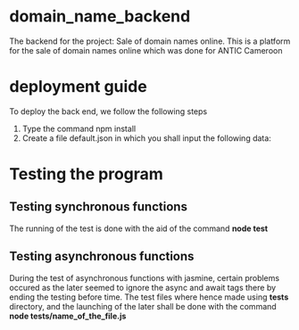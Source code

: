 # domain_name_backend
The backend for the project: Sale of domain names online. This is a platform for the sale of domain names online which was done for ANTIC Cameroon

# deployment guide
To deploy the back end, we follow the following steps

1. Type the command npm install
2. Create a file default.json in which you shall input the following data:

# Testing the program
## Testing synchronous functions
The running of the test is done with the aid of the command <b> node test </b>

## Testing asynchronous functions
During the test of asynchronous functions with jasmine, certain problems occured as the later seemed to ignore the async and await tags there by ending the testing before time. The test files where hence made using <b> tests </b> directory, and the launching of the later shall be done with the command <b> node tests/name_of_the_file.js </b>